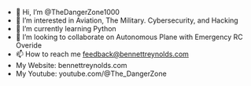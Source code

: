 - 👋 Hi, I’m @TheDangerZone1000
- 👀 I’m interested in Aviation, The Military. Cybersecurity, and Hacking
- 🌱 I’m currently learning Python
- 💞️ I’m looking to collaborate on Autonomous Plane with Emergency RC Overide
- 📫 How to reach me feedback@bennettreynolds.com
- My Website: bennettreynolds.com
- My Youtube: youtube.com/@The_DangerZone
